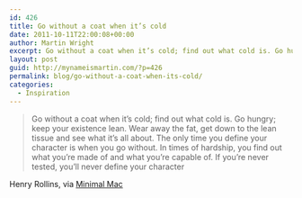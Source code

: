 ```yaml
---
id: 426
title: Go without a coat when it’s cold
date: 2011-10-11T22:00:08+00:00
author: Martin Wright
excerpt: Go without a coat when it’s cold; find out what cold is. Go hungry; keep your existence lean. Wear away the fat, get down to the lean tissue and see what it’s all about. The only time you define your character is when you go without...
layout: post
guid: http://mynameismartin.com/?p=426
permalink: blog/go-without-a-coat-when-its-cold/
categories:
  - Inspiration
---
```

> Go without a coat when it’s cold; find out what cold is. Go hungry; keep your existence lean. Wear away the fat, get down to the lean tissue and see what it’s all about. The only time you define your character is when you go without. In times of hardship, you find out what you’re made of and what you’re capable of. If you’re never tested, you’ll never define your character

Henry Rollins, via [Minimal Mac](http://minimalmac.com/post/10211576577/go-without-a-coat-when-its-cold-find-out-what)